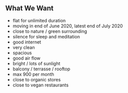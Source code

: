 ## What We Want
- flat for unlimited duration
- moving in end of June 2020, latest end of July 2020
- close to nature / green surrounding
- silence for sleep and meditation
- good internet
- very clean
- spacious
- good air flow
- bright / lots of sunlight
- balcony / terrasse / rooftop
- max 900 per month
- close to organic stores
- close to vegan restaurants
